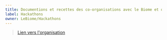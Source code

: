 ```yaml
---
title: Documentions et recettes des co-organisations avec le Biome et d'autres
label: Hackathons
owner: LeBiome/Hackathons
---
```


> [Lien vers l'organisation](https://github.com/LeBiome/Hackathons)
